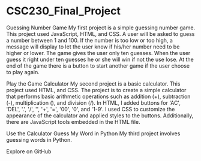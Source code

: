 # CSC230_Final_Project

Guessing Number Game
My first project is a simple guessing number game.
This project used JavaScript, HTML, and CSS.
A user will be asked to guess a number between 1 and 100. If the number is too low or too high, a message will display to let the user know if his/her number need to be higher or lower. The game gives the user only ten guesses. When the user guess it right under ten guesses he or she will win if not the use lose. At the end of the game there is a button to start another game if the user choose to play again.

Play the Game
Calculator
My second project is a basic calculator.
This project used HTML, and CSS.
The project is to create a simple calculator that performs basic arithmetic operations such as addition (+), subtraction (-), multiplication (), and division (/). In HTML, I added buttons for 'AC', 'DEL', '.', '/', '', '+', '=', '00', '0', and '1-9'. I used CSS to customize the appearance of the calculator and applied styles to the buttons. Additionally, there are JavaScript tools embedded in the HTML file.

Use the Calculator
Guess My Word in Python
My third project involves guessing words in Python.

Explore on GitHub
